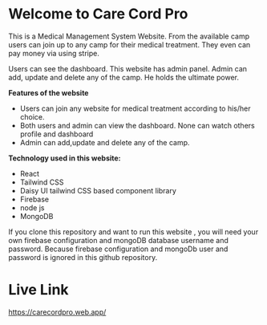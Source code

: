 # Welcome to Care Cord Pro

This is a Medical Management System Website. From the available camp users can join up to any camp for their medical treatment. They even can pay money via using stripe.

Users can  see the dashboard. This website has admin panel. Admin can add, update and delete any of the camp. He holds the ultimate power.

**Features of the website** 
- Users can join any website for medical treatment according to his/her choice.
- Both users and admin can view the dashboard. None can watch others profile and dashboard
- Admin can add,update and delete any of the camp.

**Technology used in this website:** 
- React
- Tailwind CSS
- Daisy UI tailwind CSS based component library
- Firebase
- node js
- MongoDB

If you clone this repository and  want to run this website , you will need your own firebase configuration and mongoDB database username and password. Because firebase configuration and mongoDb user and password is ignored in this github repository.

# Live Link
https://carecordpro.web.app/
